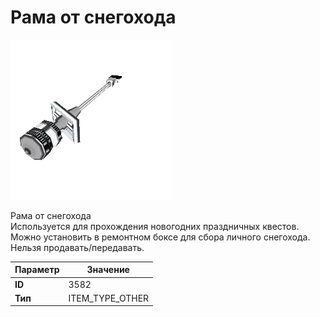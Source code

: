 # Рама от снегохода

![Item Image](../img/3582.webp?raw=true)

Рама от снегохода<br>Используется для прохождения новогодних праздничных квестов. <br>Можно установить в ремонтном боксе для сбора личного снегохода. <br>Нельзя продавать/передавать.


| Параметр | Значение |
|----------|----------|
| **ID** | 3582 |
| **Тип** | ITEM_TYPE_OTHER |

